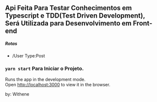 ## Api Feita Para Testar Conhecimentos em Typescript e TDD(Test Driven Development), Será Utilizada para Desenvolvimento em Front-end 

##### Rotas

- /User     Type:Post



### `yarn start` Para Iniciar o Projeto.

Runs the app in the development mode.\
Open [http://localhost:3000](http://localhost:3000) to view it in the browser.

by: Withene
